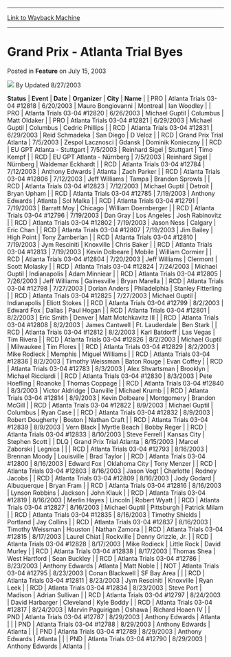 
---
[Link to Wayback Machine](https://web.archive.org/web/20160114184146/http://magic.wizards.com/en/articles/archive/feature/grand-prix-atlanta-trial-byes-2003-07-15)

[_metadata_:author]:- "Updated 8-27-2003"
[_metadata_:description]:- "StatusEventDateOrganizerCityName  PROAtlanta Trials 03-04 #128186/20/2003Mauro BongiovanniMontrealIan Woodley"
[_metadata_:generator]:- "Drupal 7 (http://drupal.org)"
[_metadata_:publish_date]:- "2003-07-15"
[_metadata_:title]:- "Grand Prix - Atlanta Trial Byes"
[_metadata_:wayback_capture_timestamp]:- "2016-01-14 18:41:46+00:00"
[_metadata_:wayback_raw_url]:- "https://web.archive.org/web/20160114184146id_/http://magic.wizards.com/en/articles/archive/feature/grand-prix-atlanta-trial-byes-2003-07-15"
[_metadata_:wayback_url]:- "http://magic.wizards.com/en/articles/archive/feature/grand-prix-atlanta-trial-byes-2003-07-15"
---


Grand Prix - Atlanta Trial Byes
===============================



 Posted in **Feature**
 on July 15, 2003 






![](https://media.magic.wizards.com/styles/auth_small/public/generic-avatar-150_393.png)
By Updated 8/27/2003













 **Status** | **Event** | **Date** | **Organizer** | **City** | **Name** |
| PRO | Atlanta Trials 03-04 #12818 | 6/20/2003 | Mauro Bongiovanni | Montreal | Ian Woodley |
| PRO | Atlanta Trials 03-04 #12820 | 6/26/2003 | Michael Guptil | Columbus | Matt Oldaker |
| PRO | Atlanta Trials 03-04 #12821 | 6/29/2003 | Michael Guptil | Columbus | Cedric Phillips |
| RCD | Atlanta Trials 03-04 #12831 | 6/29/2003 | Reid Schmadeka | San Diego | D Veloz |
| RCD | Grand Prix Trial Atlanta | 7/5/2003 | Zespol Lacznosci | Gdansk | Dominik Konieczny  |
| RCD | EU GPT Atlanta - Stuttgart | 7/5/2003 | Reinhard Sigel | Stuttgart | Timo Kempf |
| RCD | EU GPT Atlanta - Nürnberg | 7/5/2003 | Reinhard Sigel | Nürnberg | Waldemar Eckhardt |
| RCD | Atlanta Trials 03-04 #12784 | 7/12/2003 | Anthony Edwards | Atlanta | Zach Parker  |
| RCD | Atlanta Trials 03-04 #12806 | 7/12/2003 | Jeff Williams | Tampa | Brandon Sprowls  |
| RCD | Atlanta Trials 03-04 #12823 | 7/12/2003 | Michael Guptil | Detroit | Bryan Upham |
| RCD | Atlanta Trials 03-04 #12785 | 7/19/2003 | Anthony Edwards | Atlanta | Sol Malka  |
| RCD | Atlanta Trials 03-04 #12791 | 7/19/2003 | Barratt Moy | Chicago | William Doernberger |
| RCD | Atlanta Trials 03-04 #12796 | 7/19/2003 | Dan Gray | Los Angeles | Josh Rabinovitz  |
| RCD | Atlanta Trials 03-04 #12802 | 7/19/2003 | Jason Ness | Calgary | Eric Chan |
| RCD | Atlanta Trials 03-04 #12807 | 7/19/2003 | Jim Bailey | High Point | Tony Zamberlan  |
| RCD | Atlanta Trials 03-04 #12810 | 7/19/2003 | Jym Resciniti | Knoxville | Chris Baker  |
| RCD | Atlanta Trials 03-04 #12813 | 7/19/2003 | Kevin Dolbeare | Mobile | William Cormier |
| RCD | Atlanta Trials 03-04 #12804 | 7/20/2003 | Jeff Williams | Clermont | Scott Molasky |
| RCD | Atlanta Trials 03-04 #12824 | 7/24/2003 | Michael Guptil | Indianapolis | Adam Minniear  |
| RCD | Atlanta Trials 03-04 #12805 | 7/26/2003 | Jeff Williams | Gainesville | Bryan Marella |
| RCD | Atlanta Trials 03-04 #12798 | 7/27/2003 | Dorian Anders | Philadelphia | Stanley Fitterling  |
| RCD | Atlanta Trials 03-04 #12825 | 7/27/2003 | Michael Guptil | Indianapolis | Eliott Stokes  |
| RCD | Atlanta Trials 03-04 #12799 | 8/2/2003 | Edward Fox | Dallas | Paul Hogan |
| RCD | Atlanta Trials 03-04 #12801 | 8/2/2003 | Eric Smith | Denver | Matt Motchkavitz III |
| RCD | Atlanta Trials 03-04 #12808 | 8/2/2003 | James Cantwell | Ft. Lauderdale | Ben Stark |
| RCD | Atlanta Trials 03-04 #12812 | 8/2/2003 | Karl Batdorff | Las Vegas | Tim Rivera |
| RCD | Atlanta Trials 03-04 #12826 | 8/2/2003 | Michael Guptil | Milwaukee | Tim Flores |
| RCD | Atlanta Trials 03-04 #12829 | 8/2/2003 | Mike Rodieck | Memphis | Miguel Williams  |
| RCD | Atlanta Trials 03-04 #12836 | 8/2/2003 | Timothy Weissman | Baton Rouge | Evan Coffey  |
| RCD | Atlanta Trials 03-04 #12783 | 8/3/2003 | Alex Shvartsman | Brooklyn | Michael Ricciardi  |
| RCD | Atlanta Trials 03-04 #12830 | 8/3/2003 | Pete Hoefling | Roanoke | Thomas Coppage  |
| RCD | Atlanta Trials 03-04 #12840 | 8/3/2003 | Victor Aldridge | Danville | Michael Krumb  |
| RCD | Atlanta Trials 03-04 #12814 | 8/9/2003 | Kevin Dolbeare | Montgomery | Brandon McGill |
| RCD | Atlanta Trials 03-04 #12822 | 8/9/2003 | Michael Guptil | Columbus | Ryan Case |
| RCD | Atlanta Trials 03-04 #12832 | 8/9/2003 | Robert Dougherty | Boston | Nathan Craft |
| RCD | Atlanta Trials 03-04 #12839 | 8/9/2003 | Vern Black | Myrtle Beach | Bobby Reger |
| RCD | Atlanta Trials 03-04 #12833 | 8/10/2003 | Steve Ferrell | Kansas City | Stephen Scott |
| DLQ | Grand Prix Trial Atlanta | 8/15/2003 | Marcel Zaborski | Legnica |  |
| RCD | Atlanta Trials 03-04 #12793 | 8/16/2003 | Brennan Moody | Louisville | Brad Taylor |
| RCD | Atlanta Trials 03-04 #12800 | 8/16/2003 | Edward Fox | Oklahoma City | Tony Menzer |
| RCD | Atlanta Trials 03-04 #12803 | 8/16/2003 | Jason Vogt | Charlotte | Rodney Jacobs |
| RCD | Atlanta Trials 03-04 #12809 | 8/16/2003 | Jody Godard | Albuquerque | Bryan Fram |
| RCD | Atlanta Trials 03-04 #12816 | 8/16/2003 | Lynson Robbins | Jackson | John Klauk |
| RCD | Atlanta Trials 03-04 #12819 | 8/16/2003 | Merlin Hayes | Lincoln | Robert Wyatt  |
| RCD | Atlanta Trials 03-04 #12827 | 8/16/2003 | Michael Guptil | Pittsburgh | Patrick Milam |
| RCD | Atlanta Trials 03-04 #12835 | 8/16/2003 | Timothy Shields | Portland | Jay Collins  |
| RCD | Atlanta Trials 03-04 #12837 | 8/16/2003 | Timothy Weissman | Houston | Nathan Zamora |
| RCD | Atlanta Trials 03-04 #12815 | 8/17/2003 | Laurel Chiat | Rockville | Denny Grizzle, Jr. |
| RCD | Atlanta Trials 03-04 #12828 | 8/17/2003 | Mike Rodieck | Little Rock | David Murley |
| RCD | Atlanta Trials 03-04 #12838 | 8/17/2003 | Thomas Shea | West Hartford | Sean Buckley |
| RCD | Atlanta Trials 03-04 #12786 | 8/23/2003 | Anthony Edwards | Atlanta | Matt Noble |
| NOT | Atlanta Trials 03-04 #12795 | 8/23/2003 | Conan Blackwell | SF Bay Area |  |
| RCD | Atlanta Trials 03-04 #12811 | 8/23/2003 | Jym Resciniti | Knoxville | Ryan Leek  |
| RCD | Atlanta Trials 03-04 #12834 | 8/23/2003 | Steve Port | Madison | Adrian Sullivan  |
| RCD | Atlanta Trials 03-04 #12797 | 8/24/2003 | David Harbarger | Cleveland | Kyle Boddy  |
| RCD | Atlanta Trials 03-04 #12817 | 8/24/2003 | Marvin Paguirigan | Oshawa | Richard Hoaen IV  |
| PND | Atlanta Trials 03-04 #12787 | 8/29/2003 | Anthony Edwards | Atlanta |  |
| PND | Atlanta Trials 03-04 #12788 | 8/29/2003 | Anthony Edwards | Atlanta |  |
| PND | Atlanta Trials 03-04 #12789 | 8/29/2003 | Anthony Edwards | Atlanta |  |
| PND | Atlanta Trials 03-04 #12790 | 8/29/2003 | Anthony Edwards | Atlanta |  |







